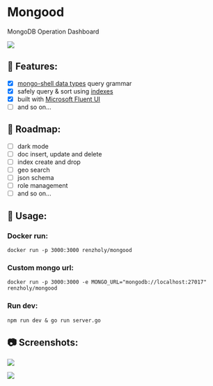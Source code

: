 # Mongood

MongoDB Operation Dashboard

[![](https://img.shields.io/docker/cloud/build/renzholy/mongood)](https://hub.docker.com/r/renzholy/mongood)

## 🔮 Features:

- [x] [mongo-shell data types](https://docs.mongodb.com/manual/core/shell-types/) query grammar
- [x] safely query & sort using [indexes](https://docs.mongodb.com/manual/tutorial/sort-results-with-indexes/)
- [x] built with [Microsoft Fluent UI](https://developer.microsoft.com/en-us/fluentui)
- [ ] and so on...

## 🚧 Roadmap:

- [ ] dark mode
- [ ] doc insert, update and delete
- [ ] index create and drop
- [ ] geo search
- [ ] json schema
- [ ] role management
- [ ] and so on...

## 🔧 Usage:

### Docker run:

```shell
docker run -p 3000:3000 renzholy/mongood
```

### Custom mongo url:

```shell
docker run -p 3000:3000 -e MONGO_URL="mongodb://localhost:27017" renzholy/mongood
```

### Run dev:

```shell
npm run dev & go run server.go
```

## 📷 Screenshots:

![](/screenshots/docs.png)

![](/screenshots/indexes.png)

